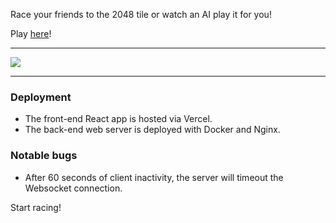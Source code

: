 Race your friends to the 2048 tile or watch an AI play it for you!

Play [here](https://2048-racer.vercel.app/)!

---

![](img/demo.png)

---
### Deployment
* The front-end React app is hosted via Vercel.
* The back-end web server is deployed with Docker and Nginx.
### Notable bugs
- After 60 seconds of client inactivity, the server will timeout the Websocket connection.

Start racing!
